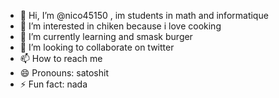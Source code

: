 - 👋 Hi, I’m @nico45150 , im students in math and informatique
- 👀 I’m interested in chiken because i love cooking
- 🌱 I’m currently learning and smask burger
- 💞️ I’m looking to collaborate on twitter 
- 📫 How to reach me 
- 😄 Pronouns: satoshit
- ⚡ Fun fact: nada 
<!---
nico45150/nico45150 is a ✨ special ✨ repository because its `README.md` (this file) appears on your GitHub profile.
You can click the Preview link to take a look at your changes.
--->
